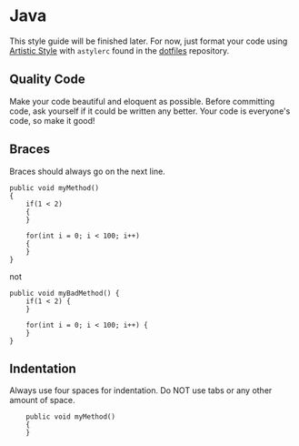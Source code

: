 Java
====

This style guide will be finished later. For now, just format your code using [Artistic Style](http://astyle.sourceforge.net/) with `astylerc` found in the [dotfiles](https://github.com/eshsrobotics/dotfiles) repository.

Quality Code
------------

Make your code beautiful and eloquent as possible. Before committing code, ask yourself if it could be written any better. Your code is everyone's code, so make it good!


Braces
------

Braces should always go on the next line.

    public void myMethod()
    {
        if(1 < 2)
        {
        }
        
        for(int i = 0; i < 100; i++)
        {
        }
    }

not

    public void myBadMethod() {
        if(1 < 2) {
        }
        
        for(int i = 0; i < 100; i++) {
        }
    }


Indentation
-----------

Always use four spaces for indentation. Do NOT use tabs or any other amount of space.

        public void myMethod()
        {
        }
